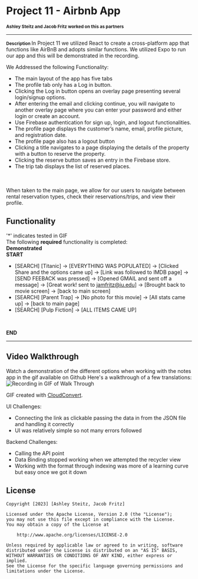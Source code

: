 # Project 11 - Airbnb App
<span style="font-size: smaller;"><strong>Ashley Steitz and Jacob Fritz worked on this as partners</strong></span>

---
<span style="font-size: smaller;"><strong> Description </strong> </span>
In Project 11 we utilized React to create a cross-platform app that functions like  AirBnB and adopts similar functions. We utilized Expo to run our app and this will be demonstrated in the recording. 

We Addressed the following Functionality:
- The main layout of the app has five tabs
- The profile tab only has a Log in button.
- Clicking the Log in button opens an overlay page presenting several login/signup options.
- After entering the email and clicking continue, you will navigate to another overlay page where you can enter your password and either login or create an account.
- Use Firebase authentication for sign up, login, and logout functionalities.
- The profile page displays the customer’s name, email, profile picture, and registration date.
- The profile page also has a logout button
- Clicking a title navigates to a page displaying the details of the property with a button to reserve the property.
- Clicking the reserve button saves an entry in the Firebase store.
- The trip tab displays the list of reserved places.

<br>
<br>
When taken to the main page, we allow for our users to navigate between rental reservation types, check their reservations/trips, and view their profile.




## Functionality
'*' indicates tested in GIF  
The following **required** functionality is completed:
<br>
**Demonstrated**
<br>
**START**
* [SEARCH] [Titanic] -> [EVERYTHING WAS POPULATED] -> [Clicked Share and the options came up] -> [Link was followed to IMDB page] -> [SEND FEEBACK was pressed] -> [Opened GMAIL and sent off a message] -> [Great work! sent to jamfritz@iu.edu] -> [Brought back to movie screen] -> [back to main screen]
* [SEARCH] [Parent Trap] -> [No photo for this movie] -> [All stats came up] -> [back to main page]
* [SEARCH] [Pulp Fiction] -> [ALL ITEMS CAME UP]
<br>

**END**


---
## Video Walkthrough
Watch a demonstration of the different options when working with the notes app in the gif available on Github
Here's a walkthrough of a few translations:
<br>
![Recording in GIF of Walk Through](https://github.com/jfritz25/Project8ThisIsTheOne/blob/master/app/src/main/java/com/example/project8/convert.gif)

GIF created with [CloudConvert](https://cloudconvert.com/).

UI Challenges:
- Connecting the link as clickable passing the data in from the JSON file and handling it correctly
- UI was relatively simple so not many errors followed

Backend Challenges:
- Calling the API point
- Data Binding stopped working when we attempted the recycler view
- Working with the format through indexing was more of a learning curve but easy once we got it down

## License

    Copyright [2023] [Ashley Steitz, Jacob Fritz]

    Licensed under the Apache License, Version 2.0 (the "License");
    you may not use this file except in compliance with the License.
    You may obtain a copy of the License at

        http://www.apache.org/licenses/LICENSE-2.0

    Unless required by applicable law or agreed to in writing, software
    distributed under the License is distributed on an "AS IS" BASIS,
    WITHOUT WARRANTIES OR CONDITIONS OF ANY KIND, either express or implied.
    See the License for the specific language governing permissions and
    limitations under the License.
